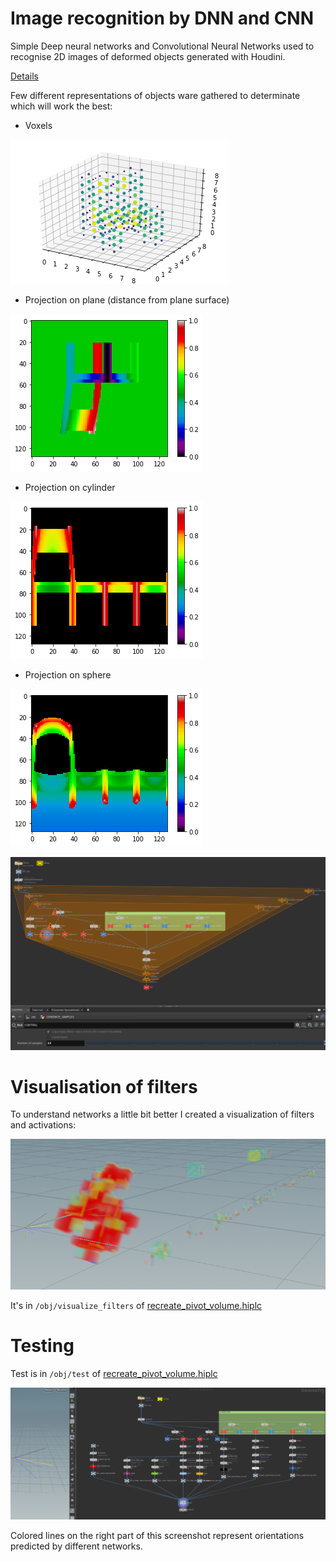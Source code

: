 # Image recognition by DNN and CNN
Simple Deep neural networks and Convolutional Neural Networks used to recognise 2D images of deformed objects generated with Houdini.

[Details](recognise_images.ipynb)

Few different representations of objects ware gathered to determinate which will work the best:
* Voxels

![voxel](img/voxel.png)
* Projection on plane (distance from plane surface)

![plane](img/plane.png)
* Projection on cylinder

![cylinder](img/cylinder.png)
* Projection on sphere

![sphere](img/sphere.png)

![net](img/generate.png)

# Visualisation of filters
To understand networks a little bit better I created a visualization of filters and activations:

![filters](img/filters.png)

It's in `/obj/visualize_filters` of [recreate_pivot_volume.hiplc](recreate_pivot_volume.hiplc)

# Testing
Test is in `/obj/test` of [recreate_pivot_volume.hiplc](recreate_pivot_volume.hiplc)

![test](img/test.png)

Colored lines on the right part of this screenshot represent orientations predicted by different networks.